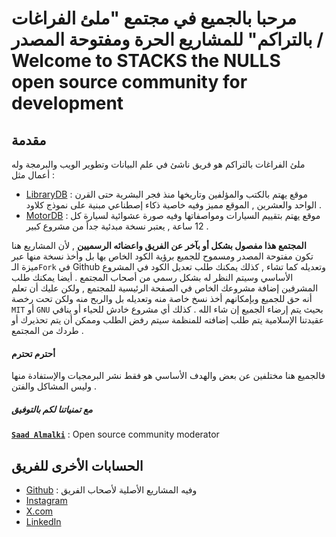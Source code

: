 # مرحبا بالجميع في مجتمع "ملئ الفراغات بالتراكم" للمشاريع الحرة ومفتوحة المصدر / Welcome to STACKS the NULLS open source community for development

## مقدمة
ملئ الفراغات بالتراكم هو فريق ناشئ في علم البيانات وتطوير الويب والبرمجة وله أعمال مثل :
- [LibraryDB](https://librarydb.netlify.app) : موقع يهتم بالكتب والمؤلفين وتاريخها منذ فجر البشرية حتى القرن الواحد والعشرين , الموقع مميز وفيه خاصية ذكاء إصطناعي مبنية على نموذج كلاود .
- [MotorDB](https://motordb.netlify.app) : موقع يهتم بتقييم السيارات ومواصفاتها وفيه صورة عشوائية لسيارة كل 12 ساعة , يعتبر نسخة مبدئية جداً من مشروع كبير .

**المجتمع هذا مفصول بشكل أو بآخر عن الفريق واعضائه الرسميين** , لأن المشاريع هنا تكون مفتوحة المصدر ومسموح للجميع برؤية الكود الخاص بها بل وأخذ نسخة منها عبر ميزة الـ`Fork` في Github وتعديله كما تشاء , كذلك يمكنك طلب تعديل الكود في المشروع الأساسي وسيتم النظر له بشكل رسمي من أصحاب المجتمع .
أيضا يمكنك طلب المشرفين إضافة مشروعك الخاص في الصفحة الرئيسية للمجتمع , ولكن عليك أن تعلم أنه حق للجميع وبإمكانهم أخذ نسخ خاصة منه وتعديله بل والربح منه ولكن تحت رخصة `MIT` أو `GNU` بحيث يتم إرضاء الجميع إن شاء الله . كذلك أي مشروع خادش للحياء أو ينافي عقيدتنا الإسلامية يتم طلب إضافته للمنظمة سيتم رفض الطلب وممكن أن يتم تحذيرك أو طردك من المجتمع .

#### أحترم تحترم
فالجميع هنا مختلفين عن بعض والهدف الأساسي هو فقط نشر البرمجيات والإستفادة منها وليس المشاكل والفتن .
##### مع تمنياتنا لكم بالتوفيق
**[`Saad Almalki`](https://github.com/Saad711T)** : Open source community moderator

## الحسابات الأخرى للفريق
- [Github](https://github.com/stacksthenull) : وفيه المشاريع الأصلية لأصحاب الفريق
- [Instagram](https://www.instagram.com/stacksthenulls)
- [X.com](https://x.com/stacksthenulls)
- [LinkedIn](https://www.linkedin.com/company/stacks-the-nulls)

